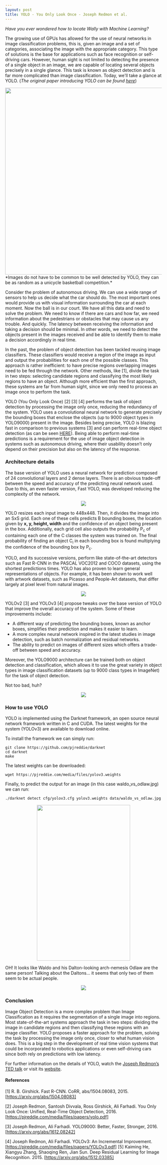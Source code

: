 ```yaml
---
layout: post
title: YOLO - You Only Look Once - Joseph Redmon et al.
---
```

*Have you ever wondered how to locate Wally with Machine Learning?*

The growing use of GPUs has allowed for the use of neural networks in image classification problems, this is, given an image and a set of categories, associating the image with the appropriate category. This type of solutions is the base for applications such as face recognition or self-driving cars. However, human sight is not limited to detecting the presence of a single object in an image, we are capable of locating several objects precisely in a single glance. This task is known as object detection and is far more complicated than image classification. Today, we'll take a glance at YOLO. (*The original paper introducing YOLO can be found [here](https://pjreddie.com/media/files/papers/yolo.pdf)*)

<div align="center"><img src="/images/yolo/unicycle_basketball.jpg" width="600" height="600"></div>
*Images do not have to be common to be well detected by YOLO, they can be as random as a unicycle basketball competition.*

Consider the problem of autonomous driving. We can use a wide range of sensors to help us decide what the car should do. The most important ones would provide us with visual information surrounding the car at each moment. Now the ball is in our court. We have all this data and need to solve the problem. We need to know if there are cars and how far, we need information about the pedestrians or obstacles that may cause us any trouble. And quickly. The latency between receiving the information and taking a decision should be minimal. In other words, we need to detect the objects present in the images received and be able to identify them to make a decision accordingly in real time.

In the past, the problem of object detection has been tackled reusing image classifiers. These classifiers would receive a region of the image as input and output the probabilities for each one of the possible classes. This approach is rather inefficient: to have precise regions overlapping images need to be fed through the network. Other methods, like [1], divide the task in two steps: selecting candidate regions and classifying the most likely regions to have an object. Although more efficient than the first approach, these systems are far from human sight, since we only need to process an image once to perform the task.

YOLO (You Only Look Once) [2] [3] [4] performs the task of object detection by processing the image only once, reducing the redundancy of the system. YOLO uses a convolutional neural network to generate precisely the bounding boxes that enclose the objects (up to 9000 object types in YOLO9000) present in the image. Besides being precise, YOLO is blazing fast in comparison to previous systems [3] and can perform real-time object detection (as can be seen [HERE](https://youtu.be/Cgxsv1riJhI?t=3m8s)). Being able to perform real-time predictions is a requirement for the use of image object detection in systems such as autonomous driving, where their usability doesn’t only depend on their precision but also on the latency of the response.

### Architecture details

The base version of YOLO uses a neural network for prediction composed of 24 convolutional layers and 2 dense layers. There is an obvious trade-off between the speed and accuracy of the predicting neural network used. Due to this, an even faster version, Fast YOLO, was developed reducing the complexity of the network.
<div align="center"><img src="/images/yolo/yolo_architecture.jpg"></div>

YOLO resizes each input image to 448x448. Then, it divides the image into an SxS grid. Each one of these cells predicts B bounding boxes, the location given by **x, y, height, width** and the confidence of an object being present in the box. Additionally, each grid cell also outputs the probability P<sub>c</sub> of containing each one of the C classes the system was trained on. The final probability of finding an object C<sub>i</sub> in each bounding box is found multiplying the confidence of the bounding box by P<sub>c</sub>.

YOLO, and its successive versions, perform like state-of-the-art detectors such as Fast R-CNN in the PASCAL VOC2012 and COCO datasets, using the shortest predictions times. YOLO has also proven to learn general representations of objects. For example, it has been shown to work well with artwork datasets, such as Picasso and People-Art datasets, that differ largely at pixel level from natural images.

<div align="center"><img src="/images/yolo/detection_on_art.jpg"></div>

YOLOv2 [3] and YOLOv3 [4] propose tweaks over the base version of YOLO that improve the
overall accuracy of the system. Some of these improvements include:
- A different way of predicting the bounding boxes, known as anchor boxes, simplifies their prediction and makes it easier to learn.
- A more complex neural network inspired in the latest studies in image detection, such as batch normalization and residual networks.
- The ability to predict on images of different sizes which offers a trade-off between speed and accuracy.

Moreover, the YOLO9000 architecture can be trained both on object detection and classification, which allows it to use the great variety in object types in image classification datasets (up to 9000 class types in ImageNet) for the task of object detection.

Not too bad, huh?
<div align="center"><img src="/images/yolo/obama_not_bad.jpg"></div>

### How to use YOLO

YOLO is implemented using the Darknet framework, an open source neural network framework written in C and CUDA. The latest weights for the system (YOLOv3) are available to download online.

To install the framework we can simply run:
```
git clone https://github.com/pjreddie/darknet
cd darknet
make
```

The latest weights can be downloaded:
```
wget https://pjreddie.com/media/files/yolov3.weights
```

Finally, to predict the output for an image (in this case waldo_vs_odlaw.jpg) we can run:
```
./darknet detect cfg/yolov3.cfg yolov3.weights data/waldo_vs_odlaw.jpg
```

<div align="center"><img src="/images/yolo/waldo_vs_odlaw_predictions.jpg" height="500" width="300"></div>

OH! It looks like Waldo and his Dalton-looking arch-nemesis Odlaw are the same person! Talking about the Daltons… it seems that only two of them seem to be actual people.

<div align="center"><img src="/images/yolo/dalton_brothers_detected.jpg"></div>

### Conclusion

Image Object Detection is a more complex problem than Image Classification as it requires the segmentation of a single image into regions. Most state-of-the-art systems approach the task in two steps: dividing the image in candidate regions and then classifying these regions with an image classifier. YOLO proposes a faster approach for the problem, solving the task by processing the image only once, closer to what human vision does. This is a big step in the development of real time vision systems that could be incorporated to robotics applications or even self-driving cars since both rely on predictions with low latency.

For further information on the details of YOLO, watch the [Joseph Redmon’s TED talk](https://www.youtube.com/watch?v=Cgxsv1riJhI) or visit its [website](https://pjreddie.com/darknet/yolo/).


#### References

[1] R. B. Girshick. Fast R-CNN. CoRR, abs/1504.08083, 2015. [https://arxiv.org/abs/1504.08083]

[2] Joseph Redmon, Santosh Divvala, Ross Girshick, Ali Farhadi. You Only Look Once: Unified, Real-Time Object Detection, 2016. [https://pjreddie.com/media/files/papers/yolo.pdf]

[3] Joseph Redmon, Ali Farhadi. YOLO9000: Better, Faster, Stronger, 2016. [https://arxiv.org/abs/1612.08242]

[4] Joseph Redmon, Ali Farhadi. YOLOv3: An Incremental Improvement. [https://pjreddie.com/media/files/papers/YOLOv3.pdf]
[5] Kaiming He, Xiangyu Zhang, Shaoqing Ren, Jian Sun. Deep Residual Learning for Image Recognition. 2015. [https://arxiv.org/abs/1512.03385]
